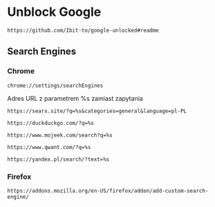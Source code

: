 # Unblock Google
```
https://github.com/Ibit-to/google-unlocked#readme
```


## Search Engines

### Chrome

```
chrome://settings/searchEngines
```

Adres URL z parametrem %s zamiast zapytania

```
https://searx.site/?q=%s&categories=general&language=pl-PL
```
```
https://duckduckgo.com/?q=%s
```
```
https://www.mojeek.com/search?q=%s
```
```
https://www.qwant.com/?q=%s
```
```
https://yandex.pl/search/?text=%s
```

### Firefox

```
https://addons.mozilla.org/en-US/firefox/addon/add-custom-search-engine/
```
